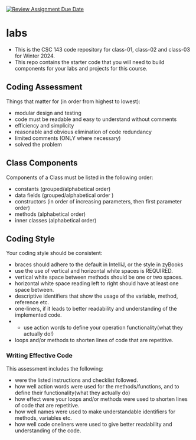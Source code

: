 [![Review Assignment Due Date](https://classroom.github.com/assets/deadline-readme-button-24ddc0f5d75046c5622901739e7c5dd533143b0c8e959d652212380cedb1ea36.svg)](https://classroom.github.com/a/7h0IyY22)
# labs
* This is the CSC 143 code repository for class-01, class-02 and class-03 for Winter 2024.
* This repo contains the starter code that you will need to build components for your labs and projects for this course.

## Coding Assessment
Things that matter for (in order from highest to lowest):
* modular design and testing
* code must be readable and easy to understand without comments
* efficiency and simplicity
* reasonable and obvious elimination of code redundancy 
* limited comments (ONLY where necessary)
* solved the problem

## Class Components
Components of a Class must be listed in the following order:
* constants (grouped/alphabetical order)
* data fields (grouped/alphabetical order )
* constructors (in order of increasing parameters, then first parameter order)
* methods (alphabetical order)
* inner classes (alphabetical order)

## Coding Style
Your coding style should be consistent:
* braces should adhere to the default in IntelliJ, or the style in zyBooks
* use the use of vertical and horizontal white spaces is REQUIRED.
* vertical white space between methods should be one or two spaces.
* horizontal white space reading left to right should have at least one space between.
* descriptive identifiers that show the usage of the variable, method, reference etc.
* one-liners, if it leads to better readability and understanding of the implemented code.
* * use action words to define your operation functionality(what they actually do!)
* loops and/or methods to shorten lines of code that are repetitive.

### Writing Effective Code 
This assessment includes the following:
* were the listed instructions and checklist followed.
* how well action words were used for the methods/functions, and to define their functionality(what they actually do)
* how effect were your loops and/or methods were used to shorten lines of code that are repetitive.
* how well names were used to make understandable identifiers for methods, variables etc.
* how well code oneliners were used to give better readability and understanding of the code.


